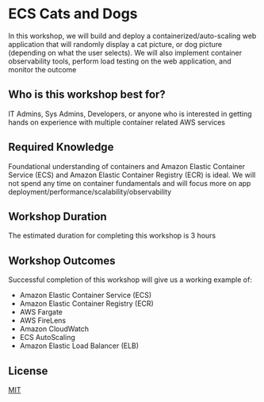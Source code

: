 # ECS Cats and Dogs

In this workshop, we will build and deploy a containerized/auto-scaling web application that will randomly display a cat picture, or dog picture (depending on what the user selects). We will also implement container observability tools, perform load testing on the web application, and monitor the outcome

## Who is this workshop best for?

IT Admins, Sys Admins, Developers, or anyone who is interested in getting hands on experience with multiple container related AWS services

## Required Knowledge

Foundational understanding of containers and Amazon Elastic Container Service (ECS) and Amazon Elastic Container Registry (ECR) is ideal. We will not spend any time on container fundamentals and will focus more on app deployment/performance/scalability/observability

## Workshop Duration

The estimated duration for completing this workshop is 3 hours

## Workshop Outcomes

Successful completion of this workshop will give us a working example of:

* Amazon Elastic Container Service (ECS)
* Amazon Elastic Container Registry (ECR)
* AWS Fargate
* AWS FireLens
* Amazon CloudWatch
* ECS AutoScaling
* Amazon Elastic Load Balancer (ELB)

## License
[MIT](https://choosealicense.com/licenses/mit/)
